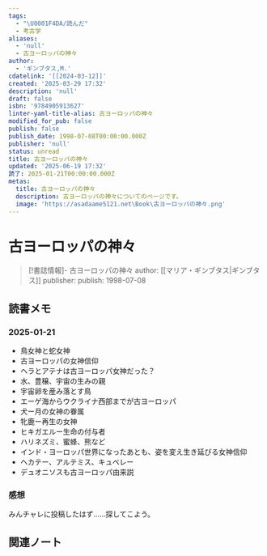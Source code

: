 ```yaml
---
tags:
  - "\U0001F4DA/読んだ"
  - 考古学
aliases:
  - 'null'
  - 古ヨーロッパの神々
author:
  - 'ギンブタス,M.'
cdatelink: '[[2024-03-12]]'
created: '2025-03-29 17:32'
description: 'null'
draft: false
isbn: '9784905913627'
linter-yaml-title-alias: 古ヨーロッパの神々
modified_for_pub: false
publish: false
publish_date: 1998-07-08T00:00:00.000Z
publisher: 'null'
status: unread
title: 古ヨーロッパの神々
updated: '2025-06-19 17:32'
読了: 2025-01-21T00:00:00.000Z
metas:
  title: 古ヨーロッパの神々
  description: 古ヨーロッパの神々についてのページです。
  image: 'https://asadaame5121.net\Book\古ヨーロッパの神々.png'
---
```

# 古ヨーロッパの神々

> [!書誌情報]-
>  古ヨーロッパの神々
>  author: [[マリア・ギンブタス|ギンブタス]]
>  publisher: 
>  publish: 1998-07-08 

## 読書メモ
### 2025-01-21
- 鳥女神と蛇女神
- 古ヨーロッパの女神信仰
- ヘラとアテナは古ヨーロッパ女神だった？
- 水、豊穣、宇宙の生みの親
- 宇宙卵を産み落とす鳥
- エーゲ海からウクライナ西部までが古ヨーロッパ
- 犬ー月の女神の眷属
- 牝鹿ー再生の女神
- ヒキガエルー生命の付与者
- ハリネズミ、蜜蜂、熊など
- インド・ヨーロッパ世界になったあとも、姿を変え生き延びる女神信仰
- ヘカテー、アルテミス、キュベレー
- デュオニソスも古ヨーロッパ由来説
### 感想
みんチャレに投稿したはず……探してこよう。
## 関連ノート
